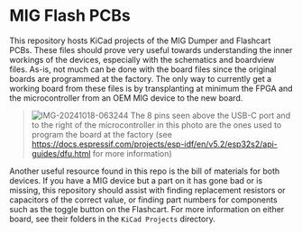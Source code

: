 # MIG Flash PCBs
This repository hosts KiCad projects of the MIG Dumper and Flashcart PCBs. These files should prove very useful towards understanding the inner workings of the devices, especially with the schematics and boardview files. As-is, not much can be done with the board files since the original boards are programmed at the factory. The only way to currently get a working board from these files is by transplanting at minimum the FPGA and the microcontroller from an OEM MIG device to the new board.

> ![IMG-20241018-063244](https://github.com/user-attachments/assets/9da3f7e0-b5c1-410c-b6fc-eb0e8665748b)
> The 8 pins seen above the USB-C port and to the right of the microcontroller in this photo are the ones used to program the board at the factory (see https://docs.espressif.com/projects/esp-idf/en/v5.2/esp32s2/api-guides/dfu.html for more information) 

Another useful resource found in this repo is the bill of materials for both devices. If you have a MIG device but a part on it has gone bad or is missing, this repository should assist with finding replacement resistors or capacitors of the correct value, or finding part numbers for components such as the toggle button on the Flashcart. For more information on either board, see their folders in the `KiCad Projects` directory.